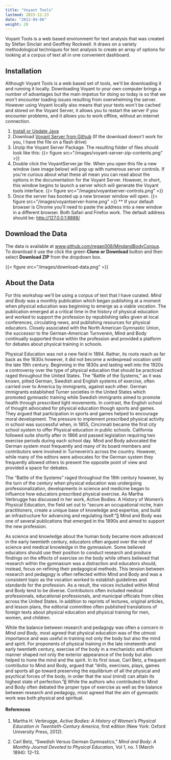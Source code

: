 ```yaml
---
title: "Voyant Tools"
lastmod: 2015-12-23
date: "2012-04-06"
weight: 20
---
```



Voyant Tools is a web based environment for text analysis that was created by Stéfan Sinclair and Geoffrey Rockwell. It draws on a variety methodological techniques for text analysis to create an array of options for looking at a corpus of text all in one convenient dashboard.

## Installation
Although Voyant Tools is a web based set of tools, we'll be downloading it and running it locally. Downloading Voyant to your own computer brings a number of advantages but the main impetus for doing so today is so that we won't encounter loading issues resulting from overwhelming the server. However using Voyant locally also means that your texts won't be cached and stored on the Voyant Server, it allows you to restart the server if you encounter problems, and it allows you to work offline, without an internet connection.

 1. [Install or Update Java](https://www.java.com/en/)
 2. Download [Voyant Server from Github](https://github.com/sgsinclair/VoyantServer/releases/tag/2.2.0-M2) (If the download doesn't work for you, I have the file on a flash drive)
 3. Unzip the Voyant Server Package. The resulting folder of files should look like this:
 {{< figure src="/images/voyant-server-zip-contents.png" >}}
 4. Double click the VoyantServer.jar file. When you open this file a new window (see image below) will pop up with numerous server controls. If you're curious about what these all mean you can read about the options in the documentation for the Voyant Server. However, in short, this window begins to launch a server which will generate the Voyant tools interface.
 {{< figure src="/images/voyantserver-controls.png" >}}
 5. Once the server has booted up a new browser window will open.
 {{< figure src="/images/voyantserver-home.png" >}}
 ** If your default browser is Chrome you'll need to paste the address into a new window in a different browser. Both Safari and Firefox work. The default address should be: http://127.0.0.1:8888/


## Download the Data
The data is available at www.github.com/regan008/MindandBodyCorpus. To download it use the click the green **Clone or Download** button and then select **Download ZIP** from the dropdown box.

 {{< figure src="/images/download-data.png" >}}

## About the Data
For this workshop we'll be using a corpus of text that I have curated. _Mind and Body_ was a monthly publication which began publishing at a moment when physical education was beginning to emerge as a viable vocation. The publication emerged at a critical time in the history of physical education and worked to support the profession by republishing talks given at local conferences, circulating news, and publishing resources for physical educators. Closely associated with the North American Gymnastic Union, the successor to the German-American Turnverein, Mind and Body continually supported those within the profession and provided a platform for debates about physical training in schools.

Physical Education was not a new field in 1894. Rather, its roots reach as far back as the 1830s however, it did not become a widespread vocation until the late 19th century. Beginning in the 1830s and lasting well into the 1920s a controversy over the type of physical education that should be practiced raged throughout the United States. The “Battle of the Systems,” as it was known, pitted German, Swedish and English systems of exercise, often carried over to America by immigrants, against each other. German immigrants established Turner societies in the United States which promoted gymnastic training while Swedish immigrants aimed to promote health through prescribed light movements. In contrast, the English school of thought advocated for physical education though sports and games. They argued that participation in sports and games helped to encourage moral development. The pressure to implement prescribed physical activity in school was successful when, in 1855, Cincinnati became the first city school system to offer Physical education in public schools. California followed suite shortly after in 1866 and passed legislation requiring two exercise periods during each school day. Mind and Body advocated the German system most frequently and many of its board members and contributors were involved in Turneverin’s across the country. However, while many of the editors were advocates for the German system they frequently allowed others to present the opposite point of view and provided a space for debates.

The “Battle of the Systems” raged throughout the 19th century however, by the turn of the century when physical education was undergoing professionalization, developments in science and medicine began to influence how educators prescribed physical exercise. As Martha Verbrugge has discussed in her work, Active Bodies: A History of Women’s Physical Education, the field set out to “secure an occupational niche, train practitioners, create a unique base of knowledge and expertise, and build an infrastructure for advancing and regulating itself.”[5](#)  Mind and Body was one of several publications that emerged in the 1890s and aimed to support the new profession.

As science and knowledge about the human body became more advanced in the early twentieth century, educators often argued over the role of science and medical knowledge in the gymnasium. Some believed educators should use their position to conduct research and produce findings on the effects of exercise on the body while others believed that research within the gymnasium was a distraction and educators should, instead, focus on refining their pedagogical methods. This tension between research and pedagogy is often reflected within Mind and Body and was a consistent topic as the vocation worked to establish guidelines and standards for the profession. As a result, the voices included within Mind and Body tend to be diverse. Contributors often included medical professionals, educational professionals, and municipal officials from cities across the United States. In addition to reprints of lectures, original articles, and lesson plans, the editorial committee often published translations of foreign texts about physical education and physical training for men, women, and children.

While the balance between research and pedagogy was often a concern in _Mind and Body_, most agreed that physical education was of the utmost importance and was useful in training not only the body but also the mind and spirit. For proponents of physical training in the late nineteenth and early twentieth century, exercise of the body in a mechanistic and efficient manner shaped not only the exterior appearance of the body but also helped to hone the mind and the spirit. In its first issue, Carl Betz, a frequent contributor to Mind and Body, argued that “drills, exercises, plays, games and sports all go toward preserving the equilibrium of all the physical and psychical forces of the body, in order that the soul (mind) can attain its highest state of perfection.”[6](#) While the authors who contributed to Mind and Body often debated the proper type of exercise as well as the balance between research and pedagogy, most agreed that the aim of gymnastic work was both physical and spiritual.

#### References
1. Martha H. Verbrugge, _Active Bodies: A History of Women’s Physical Education in Twentieth-Century America_, first edition (New York: Oxford University Press, 2012).

2. Carl Betz, “Swedish Versus German Gymnastics,” _Mind and Body: A Monthly Journal Devoted to Physical Education_, Vol 1, no. 1 (March 1894): 12–13.
